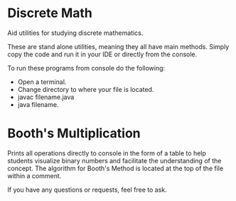 # Discrete Math 
Aid utilities for studying discrete mathematics.

These are stand alone utilities, meaning they all have main methods. Simply copy the code and run it in your IDE or directly
from the console. 

To run these programs from console do the following: 
  - Open a terminal.
  - Change directory to where your file is located. 
  - javac filename.java
  - java filename.
 
 # Booth's Multiplication
 
 Prints all operations directly to console in the form of a table to help students visualize binary numbers and facilitate 
 the understanding of the concept. The algorithm for Booth's Method is located at the top of the file within a comment.
 
 If you have any questions or requests, feel free to ask.

